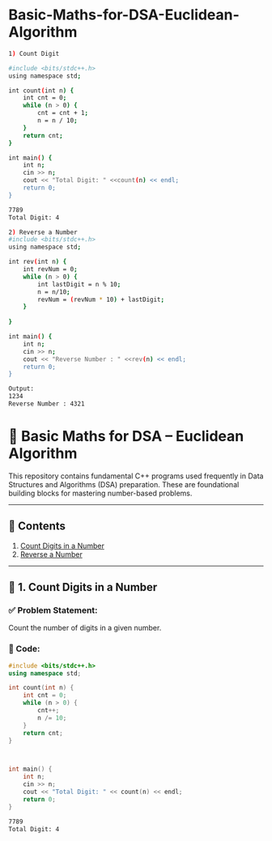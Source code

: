 # Basic-Maths-for-DSA-Euclidean-Algorithm

```bash
1) Count Digit

#include <bits/stdc++.h>
using namespace std;

int count(int n) {
    int cnt = 0;
    while (n > 0) {
        cnt = cnt + 1;
        n = n / 10;
    }
    return cnt;
}

int main() {
    int n;
    cin >> n;
    cout << "Total Digit: " <<count(n) << endl; 
    return 0;
}
```
```bash
7789
Total Digit: 4
```

```bash
2) Reverse a Number
#include <bits/stdc++.h>
using namespace std;

int rev(int n) {
    int revNum = 0;
    while (n > 0) {
        int lastDigit = n % 10;
        n = n/10;
        revNum = (revNum * 10) + lastDigit;
    }
    
}

int main() {
    int n;
    cin >> n;
    cout << "Reverse Number : " <<rev(n) << endl; 
    return 0;
}

```
```bash
Output: 
1234
Reverse Number : 4321

```


# 📘 Basic Maths for DSA – Euclidean Algorithm

This repository contains fundamental C++ programs used frequently in Data Structures and Algorithms (DSA) preparation. These are foundational building blocks for mastering number-based problems.

---

## 📌 Contents

1. [Count Digits in a Number](#-1-count-digits-in-a-number)
2. [Reverse a Number](#-2-reverse-a-number)

---

## 🔢 1. Count Digits in a Number

### ✅ Problem Statement:
Count the number of digits in a given number.

### 📄 Code:
```cpp
#include <bits/stdc++.h>
using namespace std;

int count(int n) {
    int cnt = 0;
    while (n > 0) {
        cnt++;
        n /= 10;
    }
    return cnt;
}



int main() {
    int n;
    cin >> n;
    cout << "Total Digit: " << count(n) << endl;
    return 0;
}

```
```bash
7789
Total Digit: 4
```
